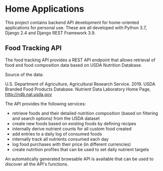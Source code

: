 # Home Applications

This project contains backend API development for home-oriented applications for personal use. These are all developed with Python 3.7, Django 2.4 and Django REST Framework 3.9.

## Food Tracking API

The food tracking API provides a REST API endpoint that allows retrieval of food and food composition data based on USDA Nutrition Database.

Source of the data:

U.S. Department of Agriculture, Agricultural Research Service. 2019. USDA Branded Food Products Database. Nutrient Data Laboratory Home Page, http://ndb.nal.usda.gov

The API provides the following services:

* retrieve foods and their detailed nutrition composition (based on filtering and search options) from the USDA dataset
* create new foods based on existing foods by defining recipes
* internally derive nutrient counts for all custom food created
* add entries to a daily log of consumed foods
* internally track all nutrients consumed each day
* log food purchases with their price (in different currencies)
* create nutrition profiles that can be used to set daily nutrient targets 

An automatically generated browsable API is available that can be used to discover all the API's functions.
